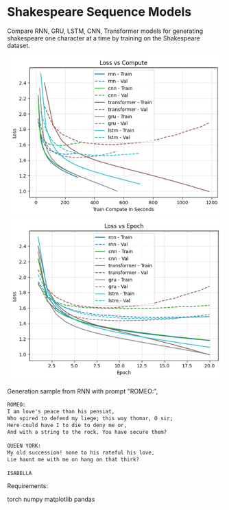 # Shakespeare Sequence Models

Compare RNN, GRU, LSTM, CNN, Transformer models for generating shakespeare one character at a time by training on the Shakespeare dataset.

![Accuracy comparison by compute](summary/loss_vs_compute.png)
![Accuracy comparison by epoch](summary/loss_vs_epoch.png)


Generation sample from RNN with prompt "ROMEO:",

    ROMEO:
    I am love's peace than his pensiat,
    Who spired to defend my liege; this way thomar, O sir;
    Here could have I to die to deny me or,
    And with a string to the rock. You have secure them?

    QUEEN YORK:
    My old succession! none to his rateful his love,
    Lie haunt me with me on hang on that thirk?

    ISABELLA

Requirements:

torch
numpy
matplotlib
pandas
